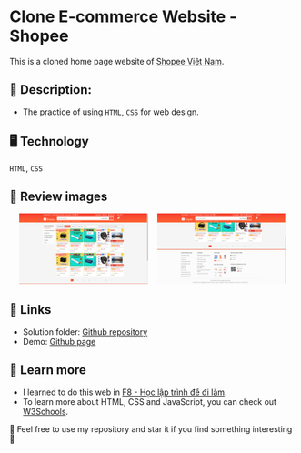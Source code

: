 # Clone E-commerce Website - Shopee

This is a cloned home page website of [Shopee Việt Nam](https://shopee.vn/).

## 📜 Description:

- The practice of using `HTML`, `CSS` for web design.

## 🖥 Technology

`HTML`, `CSS`

## 📸 Review images

<div  align="center">

<img  src="https://github.com/an-tc2912/clone-shopee/blob/main/demo-images/demo2.png"  alt="Demo 2"  width="45%"></img> &nbsp;&nbsp; <img  src="https://github.com/an-tc2912/clone-shopee/blob/main/demo-images/demo1.png"  alt="Demo 1"  width="45%"></img>
</div>

## 📎 Links

- Solution folder: [Github repository](https://github.com/an-tc2912/clone-shopee)
- Demo: [Github page](https://an-tc2912.github.io/clone-shopee/)

## 📔 Learn more

- I learned to do this web in [F8 - Học lập trình để đi làm](https://fullstack.edu.vn/).
- To learn more about HTML, CSS and JavaScript, you can check out [W3Schools](https://www.w3schools.com/).

🤟 Feel free to use my repository and star it if you find something interesting 🤟
